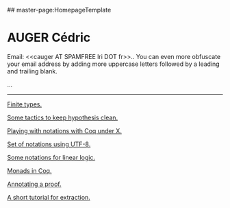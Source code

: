 \#\# master-page:HomepageTemplate

AUGER Cédric
============

Email: &lt;&lt;cauger AT SPAMFREE lri DOT fr&gt;&gt;.. You can even more obfuscate your email address by adding more uppercase letters followed by a leading and trailing blank.

...

------------------------------------------------------------------------

[Finite types.](../AUGER_Enumerates)

[Some tactics to keep hypothesis clean.](../LinearTactics)

[Playing with notations with Coq under X.](../XComposeAndNotations)

[Set of notations using UTF-8.](../AUGER_Notations)

[Some notations for linear logic.](../AUGER_LinearLogic)

[Monads in Coq.](../AUGER_Monad)

[Annotating a proof.](../AUGER_Annotations)

[A short tutorial for extraction.](../AUGER_ExtractionTuto)
